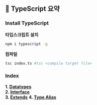 ## :blue_book: TypeScript 요약
### Install TypeScript
**타입스크립트 설치**
```bash
npm i typescript -g
```
**컴파일**
```bash
tsc index.ts #tsc <compile target file>
```
### Index
**1. [Datatypes](./01-data-types/data-type.ts)**  
**2. [Interface](./02-interface/interface-todolist.ts)**  
**3. [Extends](./02-interface/extends.ts)**
**4. [Type Alias](./03-type-alias/type-alias.ts)**